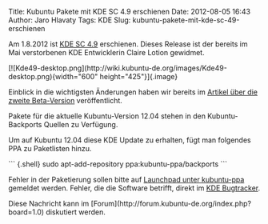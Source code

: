 Title: Kubuntu Pakete mit KDE SC 4.9 erschienen
Date: 2012-08-05 16:43
Author: Jaro Hlavaty
Tags: KDE
Slug: kubuntu-pakete-mit-kde-sc-49-erschienen

Am 1.8.2012 ist [KDE SC 4.9](http://www.kde.org/announcements/4.9/)
erschienen. Dieses Release ist der bereits im Mai verstorbenen KDE
Entwicklerin Claire Lotion gewidmet.

</p>
[![Kde49-desktop.png](http://wiki.kubuntu-de.org/images/Kde49-desktop.png){width="600"
height="425"}]{.image}

</p>
<!--break--><!--break-->

Einblick in die wichtigsten Änderungen haben wir bereits im [Artikel
über die zweite
Beta-Version](http://www.kubuntu-de.org/nachrichten/software/kde/kde-testversion/2130-kubuntu-pakete-mit-kde-4-9-beta-2-veroeffentlicht)
veröffentlicht.

</p>
Pakete für die aktuelle Kubuntu-Version 12.04 stehen in den
Kubuntu-Backports Quellen zu Verfügung.

</p>
Um auf Kubuntu 12.04 diese KDE Update zu erhalten, fügt man folgendes
PPA zu Paketlisten hinzu.

</p>
``` {.shell}
 sudo apt-add-repository ppa:kubuntu-ppa/backports
```

Fehler in der Paketierung sollen bitte auf [Launchpad unter
kubuntu-ppa](https://bugs.launchpad.net/kubuntu-ppa) gemeldet werden.
Fehler, die die Software betrifft, direkt im [KDE
Bugtracker](http://bugs.kde.org/).

</p>
</p>
Diese Nachricht kann im
[Forum](http://forum.kubuntu-de.org/index.php?board=1.0) diskutiert
werden.

</p>

